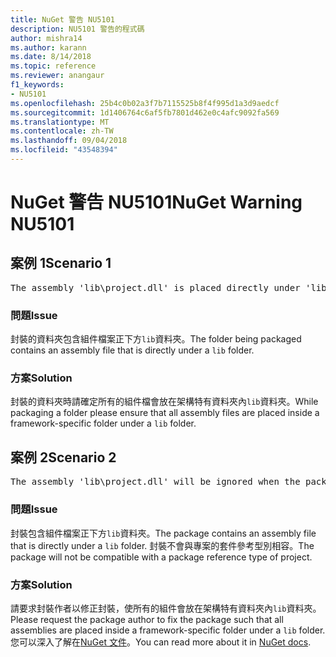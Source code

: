 ```yaml
---
title: NuGet 警告 NU5101
description: NU5101 警告的程式碼
author: mishra14
ms.author: karann
ms.date: 8/14/2018
ms.topic: reference
ms.reviewer: anangaur
f1_keywords:
- NU5101
ms.openlocfilehash: 25b4c0b02a3f7b7115525b8f4f995d1a3d9aedcf
ms.sourcegitcommit: 1d1406764c6af5fb7801d462e0c4afc9092fa569
ms.translationtype: MT
ms.contentlocale: zh-TW
ms.lasthandoff: 09/04/2018
ms.locfileid: "43548394"
---
```

# <a name="nuget-warning-nu5101"></a><span data-ttu-id="df2cb-103">NuGet 警告 NU5101</span><span class="sxs-lookup"><span data-stu-id="df2cb-103">NuGet Warning NU5101</span></span>

## <a name="scenario-1"></a><span data-ttu-id="df2cb-104">案例 1</span><span class="sxs-lookup"><span data-stu-id="df2cb-104">Scenario 1</span></span>
<pre>The assembly 'lib\project.dll' is placed directly under 'lib' folder. It is recommended that assemblies be placed inside a framework-specific folder. Move it into a framework-specific folder.</pre>

### <a name="issue"></a><span data-ttu-id="df2cb-105">問題</span><span class="sxs-lookup"><span data-stu-id="df2cb-105">Issue</span></span>

<span data-ttu-id="df2cb-106">封裝的資料夾包含組件檔案正下方`lib`資料夾。</span><span class="sxs-lookup"><span data-stu-id="df2cb-106">The folder being packaged contains an assembly file that is directly under a `lib` folder.</span></span>


### <a name="solution"></a><span data-ttu-id="df2cb-107">方案</span><span class="sxs-lookup"><span data-stu-id="df2cb-107">Solution</span></span>

<span data-ttu-id="df2cb-108">封裝的資料夾時請確定所有的組件檔會放在架構特有資料夾內`lib`資料夾。</span><span class="sxs-lookup"><span data-stu-id="df2cb-108">While packaging a folder please ensure that all assembly files are placed inside a framework-specific folder under a `lib` folder.</span></span>


## <a name="scenario-2"></a><span data-ttu-id="df2cb-109">案例 2</span><span class="sxs-lookup"><span data-stu-id="df2cb-109">Scenario 2</span></span>
<pre>The assembly 'lib\project.dll' will be ignored when the package is installed after the migration.</pre>

### <a name="issue"></a><span data-ttu-id="df2cb-110">問題</span><span class="sxs-lookup"><span data-stu-id="df2cb-110">Issue</span></span>

<span data-ttu-id="df2cb-111">封裝包含組件檔案正下方`lib`資料夾。</span><span class="sxs-lookup"><span data-stu-id="df2cb-111">The package contains an assembly file that is directly under a `lib` folder.</span></span> <span data-ttu-id="df2cb-112">封裝不會與專案的套件參考型別相容。</span><span class="sxs-lookup"><span data-stu-id="df2cb-112">The package will not be compatible with a package reference type of project.</span></span>


### <a name="solution"></a><span data-ttu-id="df2cb-113">方案</span><span class="sxs-lookup"><span data-stu-id="df2cb-113">Solution</span></span>

<span data-ttu-id="df2cb-114">請要求封裝作者以修正封裝，使所有的組件會放在架構特有資料夾內`lib`資料夾。</span><span class="sxs-lookup"><span data-stu-id="df2cb-114">Please request the package author to fix the package such that all assemblies are placed inside a framework-specific folder under a `lib` folder.</span></span> <span data-ttu-id="df2cb-115">您可以深入了解在[NuGet 文件](https://docs.microsoft.com/en-us/nuget/reference/migrate-packages-config-to-package-reference)。</span><span class="sxs-lookup"><span data-stu-id="df2cb-115">You can read more about it in [NuGet docs](https://docs.microsoft.com/en-us/nuget/reference/migrate-packages-config-to-package-reference).</span></span>


